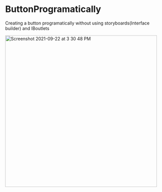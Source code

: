 # ButtonProgramatically
Creating a button programatically without using storyboards(Interface builder) and IBoutlets


<img width="485" alt="Screenshot 2021-09-22 at 3 30 48 PM" src="https://user-images.githubusercontent.com/29317939/134324020-3a568db7-56c1-4eae-b629-577c4014d854.png">

